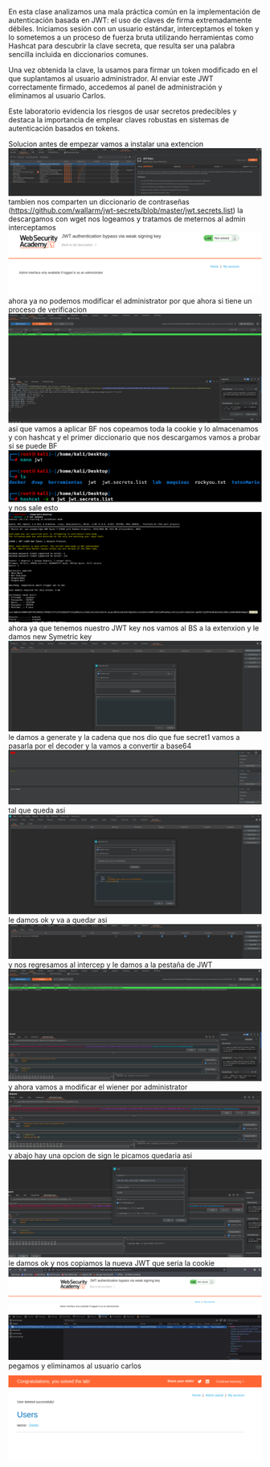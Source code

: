 En esta clase analizamos una mala práctica común en la implementación de autenticación basada en JWT: el uso de claves de firma extremadamente débiles. Iniciamos sesión con un usuario estándar, interceptamos el token y lo sometemos a un proceso de fuerza bruta utilizando herramientas como Hashcat para descubrir la clave secreta, que resulta ser una palabra sencilla incluida en diccionarios comunes.

Una vez obtenida la clave, la usamos para firmar un token modificado en el que suplantamos al usuario administrador. Al enviar este JWT correctamente firmado, accedemos al panel de administración y eliminamos al usuario Carlos.

Este laboratorio evidencia los riesgos de usar secretos predecibles y destaca la importancia de emplear claves robustas en sistemas de autenticación basados en tokens.

Solucion
antes de empezar vamos a instalar una extencion 
![Pasted_image_20250830231951.png](Imagenes/Pasted_image_20250830231951.png)
tambien nos comparten un diccionario de contraseñas (https://github.com/wallarm/jwt-secrets/blob/master/jwt.secrets.list)
la descargamos con wget
nos logeamos y tratamos de meternos al admin interceptamos
![Pasted_image_20250830232532.png](Imagenes/Pasted_image_20250830232532.png)
ahora ya no podemos modificar el administrator por que ahora si tiene un proceso de verificacion
![Pasted_image_20250830232714.png](Imagenes/Pasted_image_20250830232714.png)
asi que vamos a aplicar BF nos copeamos toda la cookie y lo almacenamos y con hashcat y el primer diccionario que nos descargamos vamos a probar si se puede BF
![Pasted_image_20250830233021.png](Imagenes/Pasted_image_20250830233021.png)
y nos sale esto
![Pasted_image_20250830233646.png](Imagenes/Pasted_image_20250830233646.png)
ahora ya que tenemos nuestro JWT key nos vamos al BS a la extenxion y le damos new Symetric key
![Pasted_image_20250830233952.png](Imagenes/Pasted_image_20250830233952.png)
le damos a generate y la cadena que nos dio que fue secret1 vamos a pasarla por el decoder y la vamos a convertir a base64
![Pasted_image_20250830234158.png](Imagenes/Pasted_image_20250830234158.png)
tal que queda asi
![Pasted_image_20250830234257.png](Imagenes/Pasted_image_20250830234257.png)
le damos ok
y va a quedar asi
![Pasted_image_20250830234320.png](Imagenes/Pasted_image_20250830234320.png)
y nos regresamos al intercep y le damos a la pestaña de JWT
![Pasted_image_20250830234410.png](Imagenes/Pasted_image_20250830234410.png)
y ahora vamos a modificar el wiener por administrator
![Pasted_image_20250830234515.png](Imagenes/Pasted_image_20250830234515.png)
y abajo hay una opcion de sign le picamos quedaria asi
![Pasted_image_20250830234615.png](Imagenes/Pasted_image_20250830234615.png)
le damos ok y nos copiamos la nueva JWT que seria la cookie
![Pasted_image_20250830234723.png](Imagenes/Pasted_image_20250830234723.png)
pegamos y eliminamos al usuario carlos
![Pasted_image_20250830234751.png](Imagenes/Pasted_image_20250830234751.png)



